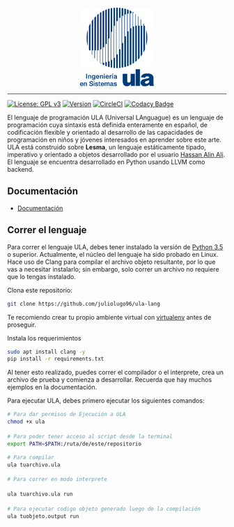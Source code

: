 <p align="center">
<img src="docs/img/logo.png" height="180px" alt="ULA Programming Language" title="ULA Programming Language">
</p>

___
[![License: GPL v3](https://img.shields.io/badge/license-GPL%20v3-blue.svg)](https://www.gnu.org/licenses/gpl-3.0)
[![Version](https://img.shields.io/badge/version-0.4.1-brightgreen.svg)](https://github.com/hassanalinali/Lesma/blob/master/LICENSE.md)
[![CircleCI](https://circleci.com/gh/hassanalinali/Lesma/tree/master.svg?style=shield)](https://circleci.com/gh/hassanalinali/Lesma/tree/master)
[![Codacy Badge](https://api.codacy.com/project/badge/Grade/90fcc06be70d4dd98f54f1bb2713d70c)](https://www.codacy.com/app/hassanalinali/Lesma?utm_source=github.com&amp;utm_medium=referral&amp;utm_content=hassanalinali/Lesma&amp;utm_campaign=Badge_Grade)

El lenguaje de programación ULA (Universal LAnguague) es un lenguaje de programación cuya sintaxis está definida enteramente en español, de codificación flexible y orientado al desarrollo de las capacidades de programación en niños y jóvenes interesados en aprender sobre este arte. ULA está construido sobre **Lesma**, un lenguaje estáticamente tipado, imperativo y orientado a objetos desarrollado por el usuario [Hassan Alin Ali](https://github.com/hassanalinali). El lenguaje se encuentra desarrollado en Python usando LLVM como backend.

## Documentación

- [Documentación](https://juliolugo96.github.io/ula-lang/)
  

## Correr el lenguaje

Para correr el lenguaje ULA, debes tener instalado la versión de [Python 3.5](https://www.python.org/) o superior. Actualmente, el núcleo del lenguaje ha sido probado en Linux. Hace uso de Clang para compilar el archivo objeto resultante, por lo que vas a necesitar instalarlo; sin embargo, solo correr un archivo no requiere que lo tengas instalado.

Clona este repositorio:
```bash
git clone https://github.com/juliolugo96/ula-lang
```

Te recomiendo crear tu propio ambiente virtual con [virtualenv](https://rukbottoland.com/blog/tutorial-de-python-virtualenv/) antes de proseguir.

Instala los requerimientos
```bash
sudo apt install clang -y
pip install -r requirements.txt
```
Al tener esto realizado, puedes correr el compilador o el interprete, crea un archivo de prueba y comienza a desarrollar. Recuerda que hay muchos ejemplos en la documentación.

Para ejecutar ULA, debes primero ejecutar los siguientes comandos:

```bash
# Para dar permisos de Ejecución a ULA
chmod +x ula

# Para poder tener acceso al script desde la terminal
export PATH=$PATH:/ruta/de/este/repositorio
```

```bash
# Para compilar
ula tuarchivo.ula

# Para correr en modo interprete

ula tuarchivo.ula run

# Para ejecutar codigo objeto generado luego de la compilación
ula tuobjeto.output run
```